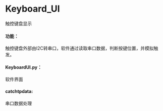 # Keyboard_UI
触控键盘显示
<body>
<h4>功能：</h4>
    触控键盘外部由I2C转串口，软件通过读取串口数据，判断按键位置，并模拟触发。
<h4>KeyboardUI.py：</h4>
   软件界面
<h4>catchtpdata:</h4>
   串口数据处理
</body>
